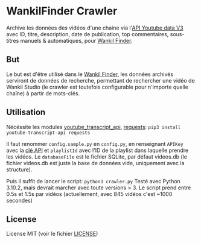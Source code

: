 # WankilFinder Crawler
Archive les données des vidéos d'une chaine via l'[API Youtube data V3](https://developers.google.com/youtube/v3) avec ID, titre, description, date de publication, top commentaires, sous-titres manuels & automatiques, pour [Wankil Finder](https://www.reddit.com/r/wankil/comments/n68uvb/wankilfinder_projet).

## But
Le but est d'être utilisé dans le [Wankil Finder](https://www.reddit.com/r/wankil/comments/n68uvb/wankilfinder_projet), les données archivés serviront de données de recherche, permettant de rechercher une vidéo de Wankil Studio (le crawler est toutefois configurable pour n'importe quelle chaîne) à partir de mots-clés.

## Utilisation
Nécéssite les modules [youtube_transcript_api](https://pypi.org/project/youtube-transcript-api), [requests](https://pypi.org/project/requests):
`pip3 install youtube-transcript-api requests`

Il faut renommer `config.sample.py` en `config.py`, en renseignant `APIKey` avec la [clé API](https://developers.google.com/youtube/v3/getting-started#before-you-start)  et `playlistId` avec l'ID de la playlist dans laquelle prendre les vidéos. Le `databaseFile` est le fichier SQLite, par défaut videos.db (le fichier videos.db est juste la base de données vide, uniquement avec la structure).

Puis il suffit de lancer le script:
`python3 crawler.py`
Testé avec Python 3.10.2, mais devrait marcher avec toute versions > 3.
Le script prend entre 0.5s et 1.5s par vidéos (actuellement, avec 845 vidéos c'est ~1000 secondes)

## License
License MIT (voir le fichier [LICENSE](https://github.com/EnzoPB/WankilFinderCrawler/blob/master/LICENSE))
